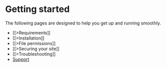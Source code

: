 # Getting started

The following pages are designed to help you get up and running smoothly.

* [[>Requirements]]
* [[>Installation]]
* [[>File permissions]]
* [[>Securing your site]]
* [[>Troubleshooting]]
* [Support](/forum/)
